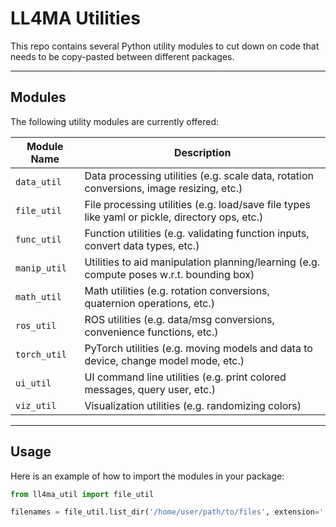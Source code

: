 # LL4MA Utilities

This repo contains several Python utility modules to cut down on code that needs to be copy-pasted between different packages.

---

## Modules

The following utility modules are currently offered:

| Module Name  | Description |
|--------------|-------------|
| `data_util`  | Data processing utilities (e.g. scale data, rotation conversions, image resizing, etc.) |
| `file_util`  | File processing utilities (e.g. load/save file types like yaml or pickle, directory ops, etc.) |
| `func_util`  | Function utilities (e.g. validating function inputs, convert data types, etc.) |
| `manip_util` | Utilities to aid manipulation planning/learning (e.g. compute poses w.r.t. bounding box) |
| `math_util`  | Math utilities (e.g. rotation conversions, quaternion operations, etc.) |
| `ros_util`   | ROS utilities (e.g. data/msg conversions, convenience functions, etc.) |
| `torch_util` | PyTorch utilities (e.g. moving models and data to device, change model mode, etc.) |
| `ui_util`    | UI command line utilities (e.g. print colored messages, query user, etc.) |
| `viz_util`   | Visualization utilities (e.g. randomizing colors) |

---

## Usage

Here is an example of how to import the modules in your package:
```python
from ll4ma_util import file_util

filenames = file_util.list_dir('/home/user/path/to/files', extension='.yaml')
```